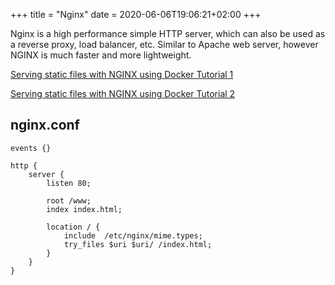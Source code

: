 +++
title = "Nginx"
date = 2020-06-06T19:06:21+02:00
+++


Nginx is a high performance simple HTTP server, which can also be used as a reverse proxy, load balancer, etc. Similar to Apache web server, however NGINX is much faster and more lightweight.

[Serving static files with NGINX using Docker Tutorial 1](https://mycodesmells.com/post/serving-static-files-with-nginx)

[Serving static files with NGINX using Docker Tutorial 2](https://www.linkedin.com/pulse/serve-static-files-from-docker-via-nginx-basic-example-arun-kumar/)

## nginx.conf 

```nginx
events {}

http {
    server {
        listen 80;

        root /www;
        index index.html;

        location / {
            include  /etc/nginx/mime.types;
            try_files $uri $uri/ /index.html;
        }
    }
}
```

